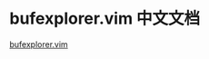 
bufexplorer.vim 中文文档
========================

[bufexplorer.vim](http://www.vim.org/scripts/script.php?script_id=42)
